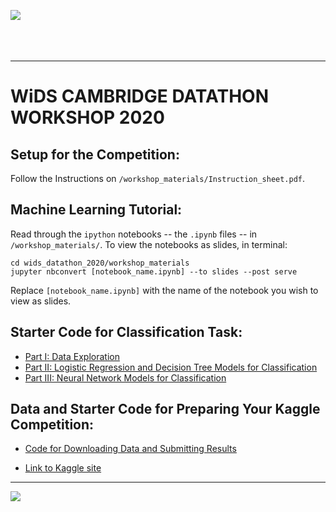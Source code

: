 ![](/workshop_materials/images/wids.jpg)
<br/>
<br/>
<br/>
<br/>

---

# WiDS CAMBRIDGE DATATHON WORKSHOP 2020


## Setup for the Competition:
Follow the Instructions on `/workshop_materials/Instruction_sheet.pdf`.

## Machine Learning Tutorial:
Read through the `ipython` notebooks -- the `.ipynb` files -- in `/workshop_materials/`.
To view the notebooks as slides, in terminal:
```
cd wids_datathon_2020/workshop_materials
jupyter nbconvert [notebook_name.ipynb] --to slides --post serve
```
Replace `[notebook_name.ipynb]` with the name of the notebook you wish to view as slides.


## Starter Code for Classification Task:

* [Part I: Data Exploration](https://colab.research.google.com/drive/14tnJTTvXWO-Y4oE7M_0jyuBDOm0ta6D0)
* [Part II: Logistic Regression and Decision Tree Models for Classification](https://colab.research.google.com/drive/16i-EPZSVsPBx1YMjp_XkuutHBGs3cLTQ)
* [Part III: Neural Network Models for Classification](https://colab.research.google.com/drive/14XWE1k9diS6iSzx6eZ63TurkGCjar239)


## Data and Starter Code for Preparing Your Kaggle Competition:

* [Code for Downloading Data and Submitting Results](https://colab.research.google.com/drive/1qXi4rTPuLADEiea8xbWy1HY-2Hzd2qrS)

* [Link to Kaggle site](https://www.kaggle.com/c/widsdatathon2020)

---

![](/workshop_materials/images/long_logos.png)
